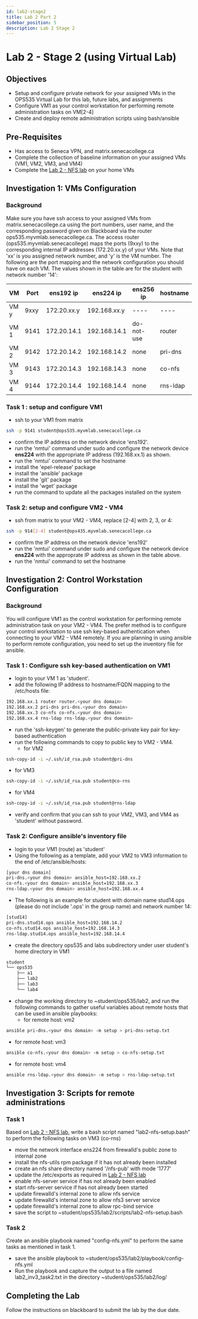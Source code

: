 ```yaml
---
id: lab2-stage2
title: Lab 2 Part 2
sidebar_position: 5
description: Lab 2 Stage 2
---
```


# Lab 2 - Stage 2 (using Virtual Lab)

## Objectives

- Setup and configure private network for your assigned VMs in the OPS535 Virtual Lab for this lab, future labs, and assignments
- Configure VM1 as your control workstation for performing remote administration tasks on VM\[2-4\]
- Create and deploy remote administration scripts using bash/ansible

## Pre-Requisites

- Has access to Seneca VPN, and matrix.senecacollege.ca
- Complete the collection of baseline information on your assigned VMs (VM1, VM2, VM3, and VM4)
- Complete the [Lab 2 - NFS lab](./lab2-stage1.md) on your home VMs

## Investigation 1: VMs Configuration

### Background

Make sure you have ssh access to your assigned VMs from matrix.senecacollege.ca using the port numbers, user name, and the corresponding password given on Blackboard via the router ops535.myvmlab.senecacollege.ca. The access router (ops535.myvmlab.senecacollege) maps the ports (9xxy) to the corresponding internal IP addresses (172.20.xx.y) of your VMs. Note that 'xx' is you assigned network number, and 'y' is the VM number. The following are the port mapping and the network configuration you should have on each VM. The values shown in the table are for the student with network number '14':

| VM	| Port	| ens192 ip |	ens224 ip |	ens256 ip |	hostname |
| --- | --- | --- | --- | --- | --- |
| VM y |	9xxy |	172.20.xx.y |	192.168.xx.y |	---- |	---- |
| VM 1 |	9141 |	172.20.14.1 |	192.168.14.1 |	do-not-use | router |
| VM 2 |	9142 |	172.20.14.2 |	192.168.14.2 |	none |	pri-dns |
| VM 3 |	9143 |	172.20.14.3 |	192.168.14.3 |	none |	co-nfs |
| VM 4 |	9144 |	172.20.14.4 |	192.168.14.4 |	none |	rns-ldap |

### Task 1 : setup and configure VM1

- ssh to your VM1 from matrix

```bash
ssh -p 9141 student@ops535.myvmlab.senecacollege.ca
```

- confirm the IP address on the network device 'ens192'.
- run the 'nmtui' command under sudo and configure the network device **ens224** with the appropriate IP address (192.168.xx.1) as shown.
- run the 'nmtui' command to set the hostname
- install the 'epel-release' package
- install the 'ansible' package
- install the 'git' package
- install the 'wget' package
- run the command to update all the packages installed on the system

### Task 2: setup and configure VM2 - VM4

- ssh from matrix to your VM2 - VM4, replace \[2-4\] with 2, 3, or 4:

```bash
ssh -p 914[2-4] student@ops435.myvmlab.senecacollege.ca
```

- confirm the IP address on the network device 'ens192'
- run the 'nmtui' command under sudo and configure the network device **ens224** with the approprate IP address as shown in the table above.
- run the 'nmtui' command to set the hostname

## Investigation 2: Control Workstation Configuration

### Background

You will configure VM1 as the control workstation for performing remote administration task on your VM2 - VM4. The prefer method is to configure your control workstation to use ssh key-based authentication when connecting to your VM2 - VM4 remotely. If you are planning in using ansible to perform remote configuration, you need to set up the inventory file for ansible.

### Task 1 : Configure ssh key-based authentication on VM1

- login to your VM 1 as 'student'.
- add the following IP address to hostname/FQDN mapping to the /etc/hosts file:

```bash
192.168.xx.1 router router.<your dns domain>
192.168.xx.2 pri-dns pri-dns.<your dns domain>
192.168.xx.3 co-nfs co-nfs.<your dns domain>
192.168.xx.4 rns-ldap rns-ldap.<your dns domain>
```

- run the 'ssh-keygen' to generate the public-private key pair for key-based authentication
- run the following commands to copy to public key to VM2 - VM4.
   - for VM2

```bash
ssh-copy-id -i ~/.ssh/id_rsa.pub student@pri-dns
```

   - for VM3

```bash
ssh-copy-id -i ~/.ssh/id_rsa.pub student@co-rns
```

   - for VM4

```bash
ssh-copy-id -i ~/.ssh/id_rsa.pub student@rns-ldap
```

- verify and confirm that you can ssh to your VM2, VM3, and VM4 as 'student' without password.

### Task 2: Configure ansible's inventory file

- login to your VM1 (route) as 'student'
- Using the following as a template, add your VM2 to VM3 information to the end of /etc/ansible/hosts:

```bash
[your dns domain]
pri-dns.<your dns domain> ansible_host=192.168.xx.2
co-nfs.<your dns domain> ansible_host=192.168.xx.3
rns-ldap.<your dns domain> ansible_host=192.168.xx.4
```

- The following is an example for student with domain name stud14.ops (please do not include '.ops' in the group name) and network number 14:

```bash
[stud14]
pri-dns.stud14.ops ansible_host=192.168.14.2
co-nfs.stud14.ops ansible_host=192.168.14.3
rns-ldap.stud14.ops ansible_host=192.168.14.4
```

- create the directory ops535 and labs subdirectory under user student's home directory in VM1

```bash
student
└── ops535
    ├── a1
    ├── lab2
    ├── lab3
    └── lab4
```

- change the working directory to ~student/ops535/lab2, and run the following commands to gather useful variables about remote hosts that can be used in ansible playbooks:
    - for remote host: vm2

```bash
ansible pri-dns.<your dns domain> -m setup > pri-dns-setup.txt
```

   - for remote host: vm3

```bash
ansible co-nfs.<your dns domain> -m setup > co-nfs-setup.txt
```

   - for remote host: vm4

```bash
ansible rns-ldap.<your dns domain> -m setup > rns-ldap-setup.txt
```

## Investigation 3: Scripts for remote administrations

### Task 1

Based on [Lab 2 - NFS lab](./lab2-stage1.md), write a bash script named "lab2-nfs-setup.bash" to perform the following tasks on VM3 (co-rns)

- move the network interface ens224 from firewalld's public zone to internal zone
- install the nfs-utils rpm package if it has not already been installed
- create an nfs share directory named '/nfs-pub' with mode '1777'
- update the /etc/exports as required in [Lab 2 - NFS lab](./lab2-stage1.md)
- enable nfs-server service if has not already been enabled
- start nfs-server service if has not already been started
- update firewalld's internal zone to allow nfs service
- update firewalld's internal zone to allow nfs3 server service
- update firewalld's internal zone to allow rpc-bind service
- save the script to ~student/ops535/lab2/scripts/lab2-nfs-setup.bash

### Task 2

Create an ansible playbook named "config-nfs.yml" to perform the same tasks as mentioned in task 1.

- save the ansible playbook to ~student/ops535/lab2/playbook/config-nfs.yml
- Run the playbook and capture the output to a file named lab2_inv3_task2.txt in the directory ~student/ops535/lab2/log/

## Completing the Lab

Follow the instructions on blackboard to submit the lab by the due date.
